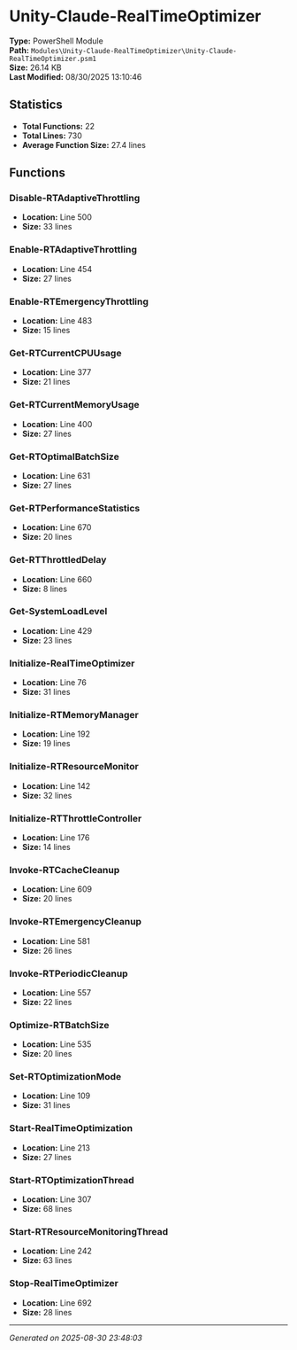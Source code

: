 # Unity-Claude-RealTimeOptimizer

**Type:** PowerShell Module  
**Path:** `Modules\Unity-Claude-RealTimeOptimizer\Unity-Claude-RealTimeOptimizer.psm1`  
**Size:** 26.14 KB  
**Last Modified:** 08/30/2025 13:10:46  

## Statistics

- **Total Functions:** 22
- **Total Lines:** 730
- **Average Function Size:** 27.4 lines

## Functions


### Disable-RTAdaptiveThrottling

- **Location:** Line 500
- **Size:** 33 lines

 
### Enable-RTAdaptiveThrottling

- **Location:** Line 454
- **Size:** 27 lines

 
### Enable-RTEmergencyThrottling

- **Location:** Line 483
- **Size:** 15 lines

 
### Get-RTCurrentCPUUsage

- **Location:** Line 377
- **Size:** 21 lines

 
### Get-RTCurrentMemoryUsage

- **Location:** Line 400
- **Size:** 27 lines

 
### Get-RTOptimalBatchSize

- **Location:** Line 631
- **Size:** 27 lines

 
### Get-RTPerformanceStatistics

- **Location:** Line 670
- **Size:** 20 lines

 
### Get-RTThrottledDelay

- **Location:** Line 660
- **Size:** 8 lines

 
### Get-SystemLoadLevel

- **Location:** Line 429
- **Size:** 23 lines

 
### Initialize-RealTimeOptimizer

- **Location:** Line 76
- **Size:** 31 lines

 
### Initialize-RTMemoryManager

- **Location:** Line 192
- **Size:** 19 lines

 
### Initialize-RTResourceMonitor

- **Location:** Line 142
- **Size:** 32 lines

 
### Initialize-RTThrottleController

- **Location:** Line 176
- **Size:** 14 lines

 
### Invoke-RTCacheCleanup

- **Location:** Line 609
- **Size:** 20 lines

 
### Invoke-RTEmergencyCleanup

- **Location:** Line 581
- **Size:** 26 lines

 
### Invoke-RTPeriodicCleanup

- **Location:** Line 557
- **Size:** 22 lines

 
### Optimize-RTBatchSize

- **Location:** Line 535
- **Size:** 20 lines

 
### Set-RTOptimizationMode

- **Location:** Line 109
- **Size:** 31 lines

 
### Start-RealTimeOptimization

- **Location:** Line 213
- **Size:** 27 lines

 
### Start-RTOptimizationThread

- **Location:** Line 307
- **Size:** 68 lines

 
### Start-RTResourceMonitoringThread

- **Location:** Line 242
- **Size:** 63 lines

 
### Stop-RealTimeOptimizer

- **Location:** Line 692
- **Size:** 28 lines



---
*Generated on 2025-08-30 23:48:03*
